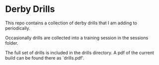 # Derby Drills

This repo contains a collection of derby drills that I am adding to periodically.


Occasionally drills are collected into a training session in the sessions folder. 

The full set of drills is included in the drills directory.
A pdf of the current build can be found there as `drills.pdf'.
